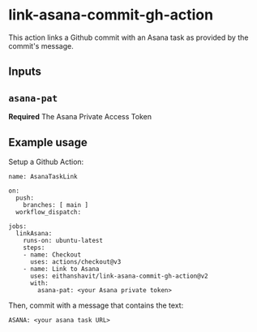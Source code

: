 # link-asana-commit-gh-action

This action links a Github commit with an Asana task as provided by the commit's message.

## Inputs

## `asana-pat`

**Required** The Asana Private Access Token

## Example usage

Setup a Github Action:

```
name: AsanaTaskLink

on:
  push:
    branches: [ main ]
  workflow_dispatch:

jobs:
  linkAsana:
    runs-on: ubuntu-latest
    steps:
    - name: Checkout
      uses: actions/checkout@v3
    - name: Link to Asana
      uses: eithanshavit/link-asana-commit-gh-action@v2
      with:
        asana-pat: <your Asana private token>

```

Then, commit with a message that contains the text:

```
ASANA: <your asana task URL>
```
